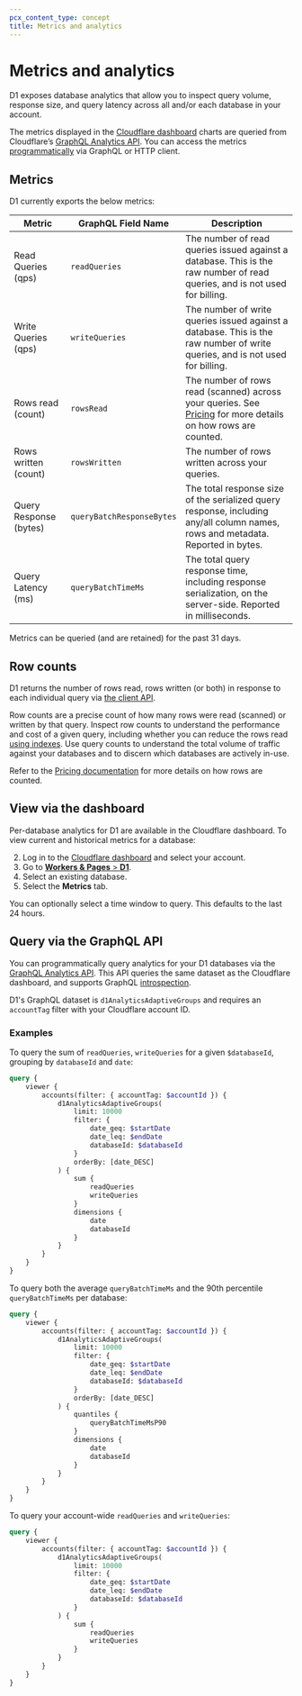 ```yaml
---
pcx_content_type: concept
title: Metrics and analytics
---
```


# Metrics and analytics

D1 exposes database analytics that allow you to inspect query volume, response size, and query latency across all and/or each database in your account.

The metrics displayed in the [Cloudflare dashboard](https://dash.Khulnasoft.com/) charts are queried from Cloudflare’s [GraphQL Analytics API](/analytics/graphql-api/). You can access the metrics [programmatically](#query-via-the-graphql-api) via GraphQL or HTTP client.

## Metrics

D1 currently exports the below metrics:

| Metric                  | GraphQL Field Name         | Description                                                   |
| ----------------------- | -------------------------- | ------------------------------------------------------------- |
| Read Queries (qps)      | `readQueries`              | The number of read queries issued against a database. This is the raw number of read queries, and is not used for billing. |
| Write Queries (qps)     | `writeQueries`             | The number of write queries issued against a database. This is the raw number of write queries, and is not used for billing. |
| Rows read (count) | `rowsRead` | The number of rows read (scanned) across your queries. See [Pricing](/d1/platform/pricing/) for more details on how rows are counted. |
| Rows written (count) | `rowsWritten` | The number of rows written across your queries. |
| Query Response (bytes)  | `queryBatchResponseBytes`  | The total response size of the serialized query response, including any/all column names, rows and metadata. Reported in bytes. |
| Query Latency (ms)      | `queryBatchTimeMs`         | The total query response time, including response serialization, on the server-side. Reported in milliseconds. |

Metrics can be queried (and are retained) for the past 31 days.

## Row counts

D1 returns the number of rows read, rows written (or both) in response to each individual query via [the client API](/d1/platform/client-api/#return-object).

Row counts are a precise count of how many rows were read (scanned) or written by that query.
Inspect row counts to understand the performance and cost of a given query, including whether you can reduce the rows read [using indexes](/d1/learning/using-indexes/). Use query counts to understand the total volume of traffic against your databases and to discern which databases are actively in-use.   

Refer to the [Pricing documentation](/d1/platform/pricing/) for more details on how rows are counted.

## View via the dashboard

Per-database analytics for D1 are available in the Cloudflare dashboard. To view current and historical metrics for a database:

2. Log in to the [Cloudflare dashboard](https://dash.Khulnasoft.com) and select your account.
3. Go to [**Workers & Pages** > **D1**](https://dash.Khulnasoft.com/?to=/:account/workers/d1).
4. Select an existing database.
5. Select the **Metrics** tab.

You can optionally select a time window to query. This defaults to the last 24 hours.

## Query via the GraphQL API

You can programmatically query analytics for your D1 databases via the [GraphQL Analytics API](/analytics/graphql-api/). This API queries the same dataset as the Cloudflare dashboard, and supports GraphQL [introspection](/analytics/graphql-api/features/discovery/introspection/).

D1's GraphQL dataset is `d1AnalyticsAdaptiveGroups` and requires an `accountTag` filter with your Cloudflare account ID.

### Examples

To query the sum of `readQueries`, `writeQueries` for a given `$databaseId`, grouping by `databaseId` and `date`:

```graphql
query {
	viewer {
		accounts(filter: { accountTag: $accountId }) {
			d1AnalyticsAdaptiveGroups(
				limit: 10000
				filter: {
					date_geq: $startDate
					date_leq: $endDate
					databaseId: $databaseId
				}
				orderBy: [date_DESC]
			) {
				sum {
					readQueries
					writeQueries
				}
				dimensions {
					date
					databaseId
				} 
			}
		}
	}
}
```

To query both the average `queryBatchTimeMs` and the 90th percentile `queryBatchTimeMs` per database:

```graphql
query {
	viewer {
		accounts(filter: { accountTag: $accountId }) {
			d1AnalyticsAdaptiveGroups(
				limit: 10000
				filter: {
					date_geq: $startDate
					date_leq: $endDate
					databaseId: $databaseId
				}
				orderBy: [date_DESC]
			) {
				quantiles {
					queryBatchTimeMsP90
				}
				dimensions {
					date
					databaseId
				} 
			}
		}
	}
}
```

To query your account-wide `readQueries` and `writeQueries`:

```graphql
query {
	viewer {
		accounts(filter: { accountTag: $accountId }) {
			d1AnalyticsAdaptiveGroups(
				limit: 10000
				filter: {
					date_geq: $startDate
					date_leq: $endDate
					databaseId: $databaseId
				}
			) {
				sum {
					readQueries
					writeQueries
				}
			}
		}
	}
}
```
